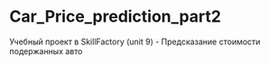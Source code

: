 # Car_Price_prediction_part2
Учебный проект в SkillFactory (unit 9) - Предсказание стоимости подержанных авто
